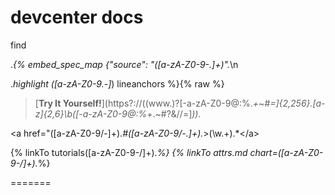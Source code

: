 # devcenter docs





<div id="feedback"></div>


find

.*{% embed_spec_map {"source": "([a-zA-Z0-9\-\.]+)".*\n


.*highlight ([a-zA-Z0-9\.\-]*) lineanchors %}{% raw %}


>\[__Try It Yourself!__\]\(https?:\/\/((www\.)?[-a-zA-Z0-9@:%._\+~#=]{2,256}\.[a-z]{2,6}\b([-a-zA-Z0-9@:%_\+.~#?&//=]*)).*

<a href="([a-zA-Z0-9\/\-]+).*#([a-zA-Z0-9\/\-\.]+).*>(\w.+).*<\/a>

{% linkTo tutorials([a-zA-Z0-9\-\/]+).*%}
{% linkTo attrs\.md chart=([a-zA-Z0-9\-\/]+).*%}

=======

